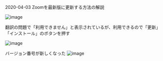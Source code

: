 
2020-04-03 Zoomを最新版に更新する方法の解説

![image](https://gyazo.com/7d18c16998e08145a87598cbd785ba0b/thumb/1000)

翻訳の問題で「利用できません」と表示されているが、利用できるので「更新」「インストール」のボタンを押す

![image](https://gyazo.com/5c22c4bb03d92b3990721da20aea43f0/thumb/1000)

バージョン番号が新しくなった
![image](https://gyazo.com/a4add3ea2feef583d602af397f51f435/thumb/1000)